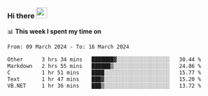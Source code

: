 ### Hi there <a href="https://www.gautamkrishnar.com/"><img src="https://media.giphy.com/media/hvRJCLFzcasrR4ia7z/giphy.gif" width="25px"></a>

📊 **This week I spent my time on**

<!--START_SECTION:waka-->

```txt
From: 09 March 2024 - To: 16 March 2024

Other      3 hrs 34 mins   ███████▓░░░░░░░░░░░░░░░░░   30.44 %
Markdown   2 hrs 55 mins   ██████▒░░░░░░░░░░░░░░░░░░   24.86 %
C          1 hr 51 mins    ████░░░░░░░░░░░░░░░░░░░░░   15.77 %
Text       1 hr 47 mins    ███▓░░░░░░░░░░░░░░░░░░░░░   15.20 %
VB.NET     1 hr 36 mins    ███▒░░░░░░░░░░░░░░░░░░░░░   13.72 %
```

<!--END_SECTION:waka-->
